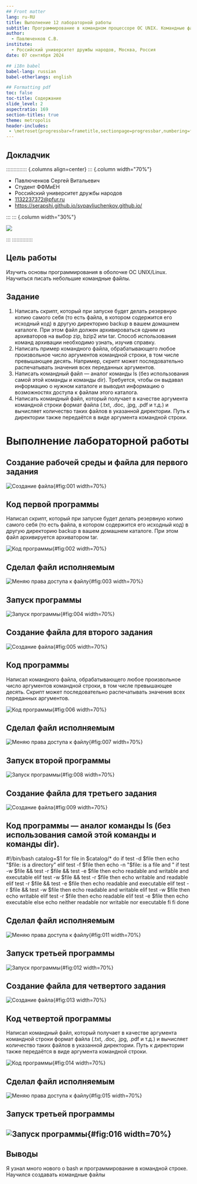 ```yaml
---
## Front matter
lang: ru-RU
title: Выполнение 12 лабораторной работы
subtitle: Программирование в командном процессоре ОС UNIX. Командные файлы
author:
  - Павлюченков С.В.
institute:
  - Российский университет дружбы народов, Москва, Россия
date: 07 сентября 2024

## i18n babel
babel-lang: russian
babel-otherlangs: english

## Formatting pdf
toc: false
toc-title: Содержание
slide_level: 2
aspectratio: 169
section-titles: true
theme: metropolis
header-includes:
 - \metroset{progressbar=frametitle,sectionpage=progressbar,numbering=fraction}
---
```


## Докладчик

:::::::::::::: {.columns align=center}
::: {.column width="70%"}

  * Павлюченков Сергей Витальевич
  * Студент ФФМиЕН
  * Российский университет дружбы народов
  * [1132237372@pfur.ru](mailto:1132237372@pfur.ru)
  * <https://serapshi.github.io/svpavliuchenkov.github.io/>

:::
::: {.column width="30%"}

![](./image/my_photo.jpg)

:::
::::::::::::::

## Цель работы

Изучить основы программирования в оболочке ОС UNIX/Linux. Научиться писать
небольшие командные файлы.

## Задание

1. Написать скрипт, который при запуске будет делать резервную копию самого себя (то
есть файла, в котором содержится его исходный код) в другую директорию backup
в вашем домашнем каталоге. При этом файл должен архивироваться одним из архиваторов на выбор zip, bzip2 или tar. Способ использования команд архивации
необходимо узнать, изучив справку.
2. Написать пример командного файла, обрабатывающего любое произвольное число
аргументов командной строки, в том числе превышающее десять. Например, скрипт
может последовательно распечатывать значения всех переданных аргументов.
3. Написать командный файл — аналог команды ls (без использования самой этой команды и команды dir). Требуется, чтобы он выдавал информацию о нужном каталоге
и выводил информацию о возможностях доступа к файлам этого каталога.
4. Написать командный файл, который получает в качестве аргумента командной строки
формат файла (.txt, .doc, .jpg, .pdf и т.д.) и вычисляет количество таких файлов
в указанной директории. Путь к директории также передаётся в виде аргумента командной строки.


# Выполнение лабораторной работы

## Создание рабочей среды и файла для первого задания

![Создание файла](image/1.png){#fig:001 width=70%}

## Код первой программы 

Написал скрипт, который при запуске будет делать резервную копию самого себя (то
есть файла, в котором содержится его исходный код) в другую директорию backup
в вашем домашнем каталоге. При этом файл архивируется архиватором tar.

![Код программы](image/2.png){#fig:002 width=70%}

## Сделал файл исполняемым

![Меняю права доступа к файлу](image/3.png){#fig:003 width=70%}

## Запуск программы

![Запуск программы](image/4.png){#fig:004 width=70%}

## Создание файла для второго задания

![Создание файла](image/5.png){#fig:005 width=70%}

## Код программы 

Написал командного файла, обрабатывающего любое произвольное число
аргументов командной строки, в том числе превышающее десять. Скрипт
может последовательно распечатывать значения всех переданных аргументов.

![Код программы](image/6.png){#fig:006 width=70%}

## Сделал файл исполняемым

![Меняю права доступа к файлу](image/7.png){#fig:007 width=70%}

## Запуск второй программы

![Запуск программы](image/8.png){#fig:008 width=70%}

## Создание файла для третьего задания

![Создание файла](image/9.png){#fig:009 width=70%}

## Код программы — аналог команды ls (без использования самой этой команды и команды dir).  

#!/bin/bash
catalog=$1
for file in $catalog/*
do if test -d  $file
    then echo "$file: is a directory"
    elif test -f $file
    then  echo -n "$file: is a file and "
  if test -w $file && test -r $file && test -e $file
  then echo readable and writable and executable
  elif test -w $file && test -r $file
  then echo writable and readable
  elif test -r $file && test -e $file
  then echo readable and executable
  elif test -r $file && test -w $file
  then echo readable and writable
  elif test -w $file
  then echo writable
  elif test -r $file
  then echo readable
  elif test -e $file
  then echo executable
  else echo neither readable nor writable nor executable
  fi
    fi
done

## Сделал файл исполняемым

![Меняю права доступа к файлу](image/11.png){#fig:011 width=70%}

## Запуск третьей программы

![Запуск программы](image/12.png){#fig:012 width=70%}

## Создание файла для четвертого задания

![Создание файла](image/13.png){#fig:013 width=70%}

## Код четвертой программы

Написал командный файл, который получает в качестве аргумента командной строки
формат файла (.txt, .doc, .jpg, .pdf и т.д.) и вычисляет количество таких файлов
в указанной директории. Путь к директории также передаётся в виде аргумента командной строки.

![Код программы](image/14.png){#fig:014 width=70%}

## Сделал файл исполняемым

![Меняю права доступа к файлу](image/15.png){#fig:015 width=70%}

## Запуск третьей программы

## ![Запуск программы](image/16.png){#fig:016 width=70%}


## Выводы

Я узнал много нового о bash и программирование в командной строке. Научился создавать командные файлы